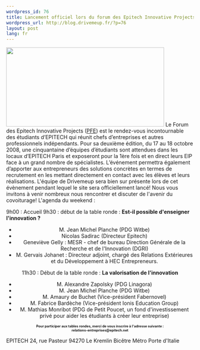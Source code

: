 ```yaml
--- 
wordpress_id: 76
title: Lancement officiel lors du forum des Epitech Innovative Projects
wordpress_url: http://blog.drivemeup.fr/?p=76
layout: post
lang: fr
---
```


<img class="aligncenter" title="EIP" src="http://epitech.eu/mailing/images/epitech_innov_projects_oct_08/header.jpg" alt="" width="424" height="213" />
Le Forum des  Epitech Innovative Projects (<a href="http://www.epitech.eu/v4/les-pfe-sct92.html">PFE</a>) est le rendez-vous incontournable des &eacute;tudiants d&rsquo;EPITECH qui r&eacute;unit chefs d&rsquo;entreprises et autres professionnels ind&eacute;pendants. Pour sa deuxi&egrave;me &eacute;dition, du 17 au 18 octobre 2008, une  cinquantaine d&rsquo;&eacute;quipes d&rsquo;&eacute;tudiants sont attendues dans les locaux d&rsquo;EPITECH Paris et exposeront pour la 1&egrave;re fois et en direct leurs EIP face &agrave; un grand nombre de sp&eacute;cialistes. L&rsquo;&eacute;v&eacute;nement permettra &eacute;galement d&rsquo;apporter aux entrepreneurs des solutions concr&egrave;tes en termes de recrutement en les mettant  directement en contact avec les &eacute;l&egrave;ves et leurs r&eacute;alisations.
L&apos;&eacute;quipe de Drivemeup sera bien sur pr&eacute;sente lors de cet &eacute;v&egrave;nement pendant lequel le site sera officiellement lanc&eacute;! Nous vous invitons &agrave; venir nombreux nous rencontrer et discuter de l&apos;avenir du covoiturage!
L&apos;agenda du weekend :

9h00 : Accueil
9h30 : d&eacute;but de la table ronde : <span style="font-weight: bold;">Est-il possible d&apos;enseigner l&apos;innovation ?</span>
<ul style="text-align: center;">
	<li>M. Jean Michel Planche (PDG Witbe)</li>
	<li>Nicolas Sadirac (Directeur Epitech)</li>
	<li>Genevi&egrave;ve Gelly : MESR - chef de bureau Direction G&eacute;n&eacute;rale de la Recherche et de l&apos;Innovation (DGRI)</li>
	<li>M. Gervais Johanet : Directeur adjoint, charg&eacute; des Relations Ext&eacute;rieures et du D&eacute;veloppement &agrave; HEC Entrepreneurs.</li>
</ul>
<p style="text-align: center;">11h30 : D&eacute;but de la table ronde : <span style="font-weight: bold;">La valorisation de l&apos;innovation</span></p>

<ul style="text-align: center;">
	<li>M. Alexandre Zapolsky (PDG Linagora)</li>
	<li>M. Jean Michel Planche (PDG Witbe)</li>
	<li>M. Amaury de Buchet (Vice-pr&eacute;sident Fabernovel)</li>
	<li>M. Fabrice Bard&egrave;che (Vice-pr&eacute;sident Ionis Education Group)</li>
	<li>M. Mathias Monribot (PDG de Petit Poucet, un fond d&apos;investissement priv&eacute; pour aider les &eacute;tudiants &agrave; cr&eacute;er leur entreprise)</li>
</ul>
<p style="text-align: center;"><span style="font-size: xx-small;"><span style="font-weight: bold;">Pour participer aux tables rondes, merci de vous inscrire &agrave; l&apos;adresse suivante :</span><br style="font-weight: bold;" /></span><span style="font-size: xx-small;"><span style="font-weight: bold;">relations-entreprises@epitech.net</span></span></p>

EPITECH
24, rue Pasteur
94270 Le Kremlin Bic&ecirc;tre
M&eacute;tro Porte d&apos;Italie
